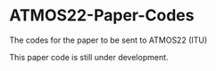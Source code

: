 # ATMOS22-Paper-Codes
The codes for the paper to be sent to ATMOS22 (ITU)

This paper code is still under development.
